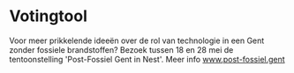 # Votingtool

Voor meer prikkelende ideeën over de rol van technologie in een Gent zonder fossiele brandstoffen? Bezoek tussen 18 en 28 mei de tentoonstelling 'Post-Fossiel Gent in Nest'. Meer info www.post-fossiel.gent
